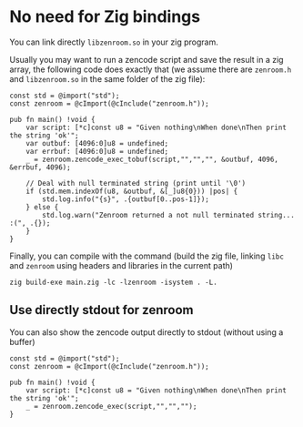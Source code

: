 # No need for Zig bindings

You can link directly `libzenroom.so` in your zig program.

Usually you may want to run a zencode script and save the result in a zig array, the following code does exactly that (we assume there are `zenroom.h` and `libzenroom.so` in the same folder of the zig file):
```zig
const std = @import("std");
const zenroom = @cImport(@cInclude("zenroom.h"));

pub fn main() !void {
    var script: [*c]const u8 = "Given nothing\nWhen done\nThen print the string 'ok'"; 
    var outbuf: [4096:0]u8 = undefined;
    var errbuf: [4096:0]u8 = undefined;
    _ = zenroom.zencode_exec_tobuf(script,"","","", &outbuf, 4096, &errbuf, 4096);
    
    // Deal with null terminated string (print until '\0')
    if (std.mem.indexOf(u8, &outbuf, &[_]u8{0})) |pos| {
        std.log.info("{s}", .{outbuf[0..pos-1]});
    } else {
        std.log.warn("Zenroom returned a not null terminated string... :(", .{});
    }
}
```

Finally, you can compile with the command (build the zig file, linking `libc` and `zenroom` using headers and libraries in the current path)
```
zig build-exe main.zig -lc -lzenroom -isystem . -L.
```

## Use directly stdout for zenroom
You can also show the zencode output directly to stdout (without using a buffer)
```zig
const std = @import("std");
const zenroom = @cImport(@cInclude("zenroom.h"));

pub fn main() !void {
    var script: [*c]const u8 = "Given nothing\nWhen done\nThen print the string 'ok'";
    _ = zenroom.zencode_exec(script,"","","");
}
```
